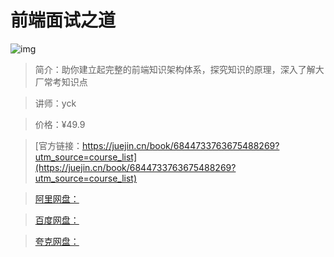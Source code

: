 # 前端面试之道

![img](../../assets/167e14942f2dcf44~tplv-t2oaga2asx-no-mark:280:280:200:280.png)

> 简介：助你建立起完整的前端知识架构体系，探究知识的原理，深入了解大厂常考知识点

> 讲师：yck

> 价格：¥49.9

> [官方链接：https://juejin.cn/book/6844733763675488269?utm_source=course_list](https://juejin.cn/book/6844733763675488269?utm_source=course_list)

> [阿里网盘：]()

> [百度网盘：]()

> [夸克网盘：]()
